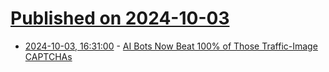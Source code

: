 # [Published on 2024-10-03](index.md)

* [2024-10-03, 16:31:00](https://soylentnews.org/article.pl?sid=24/10/03/0332233&from=rss) - [AI Bots Now Beat 100% of Those Traffic-Image CAPTCHAs](https://soylentnews.org/article.pl?sid=24/10/03/0332233&from=rss)
